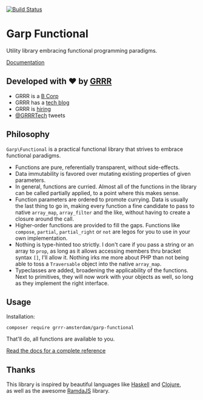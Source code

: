 [![Build Status](https://travis-ci.com/grrr-amsterdam/garp-functional.svg?branch=master)](https://travis-ci.com/grrr-amsterdam/garp-functional)

# Garp Functional

Utility library embracing functional programming paradigms.

[Documentation](https://grrr-amsterdam.github.io/garp-functional/)

## Developed with ❤️ by [GRRR](https://grrr.nl)

- GRRR is a [B Corp](https://grrr.nl/en/b-corp/)
- GRRR has a [tech blog](https://grrr.tech/)
- GRRR is [hiring](https://grrr.nl/en/jobs/)
- [@GRRRTech](https://twitter.com/grrrtech) tweets

## Philosophy

`Garp\Functional` is a practical functional library that strives to embrace functional paradigms.

- Functions are pure, referentially transparent, without side-effects.
- Data immutability is favored over mutating existing properties of given parameters.
- In general, functions are curried. Almost all of the functions in the library can be called
    partially applied, to a point where this makes sense.
- Function parameters are ordered to promote currying. Data is usually the last thing to go in,
    making every function a fine candidate to pass to native `array_map`, `array_filter` and the
    like, without having to create a closure around the call.
- Higher-order functions are provided to fill the gaps. Functions like `compose`, `partial`,
    `partial_right` or `not` are legos for you to use in your own implementation.
- Nothing is type-hinted too strictly. I don't care if you pass a
    string or an array to `prop`, as long as it allows accessing members thru bracket syntax `[]`,
    I'll allow it. Nothing irks me more about PHP than not being able to toss a `Traversable` 
    object into the native `array_map`. 
- Typeclasses are added, broadening the applicability of the functions. Next to primitives, they will 
    now work with your objects as well, so long as they implement the right interface.

## Usage

Installation:

```
composer require grrr-amsterdam/garp-functional
```

That'll do, all functions are available to you.

[Read the docs for a complete
reference](https://grrr-amsterdam.github.io/garp-functional/)


## Thanks

This library is inspired by beautiful languages like [Haskell](https://www.haskell.org/) and [Clojure](https://clojure.org/),  
as well as the awesome [RamdaJS](https://ramdajs.com/) library.

